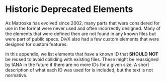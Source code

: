 
# Historic Deprecated Elements

As Matroska has evolved since 2002, many parts that were considered for use in the format were never
used and often incorrectly designed. Many of the elements that were defined then are not
found in any known files but were part of public specs. DivX also had a few custom elements that
were designed for custom features.

In this appendix, we list elements that have a known ID that **SHOULD NOT** be reused to avoid colliding
with existing files. These might be reassigned by IANA in the future if there are no more IDs for a given size.
A short description of what each ID was used for is included, but the text is not normative.

